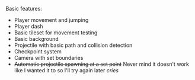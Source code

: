Basic features:
* Player movement and jumping
* Player dash
* Basic tileset for movement testing
* Basic background
* Projectile with basic path and collision detection
* Checkpoint system
* Camera with set boundaries
* ~~Automatic projectile spawning at a set point~~ Never mind it doesn't work like I wanted it to so I'll try again later *cries*
